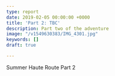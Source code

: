 ```yaml
---
type: report
date: 2019-02-05 00:00:00 +0000
title: 'Part 2: TBC'
description: Part two of the adventure
image: "/v1549630383/IMG_4301.jpg"
keywords: []
draft: true

---
```

Summer Haute Route Part 2